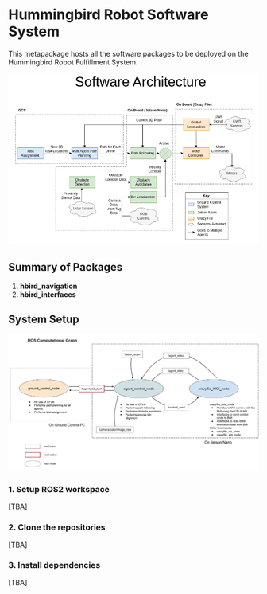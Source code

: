 # Hummingbird Robot Software System

This metapackage hosts all the software packages to be deployed on the Hummingbird Robot Fulfillment System.


![basic-software-architecture](./media/software-architecture.png)


## Summary of Packages
1. **hbird_navigation**
2. **hbird_interfaces**


## System Setup



![ros-computational-graph](./media/ros-computational-graph-v1.png)

### 1. Setup ROS2 workspace
[TBA]

### 2. Clone the repositories
[TBA]

### 3. Install dependencies
[TBA]




